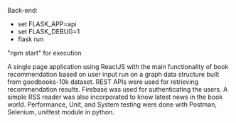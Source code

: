 Back-end:
  - set FLASK_APP=api
  - set FLASK_DEBUG=1
  - flask run
  
"npm start" for execution

A single page application using ReactJS with the main functionality of book recommendation based on user input run on a graph data structure built from goodbooks-10k dataset. REST APIs were used for retrieving recommendation results. Firebase was used for authenticating the users. A simple RSS reader was also incorporated to know latest news in the book world. Performance, Unit, and System testing were done with Postman, Selenium, unittest module in python.
